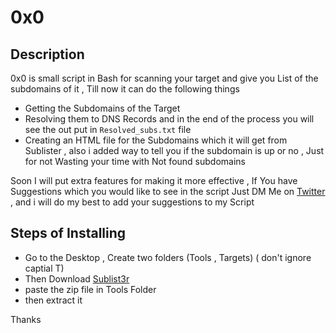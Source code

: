 # 0x0

Description 
------------

0x0 is small script in Bash for scanning your target and give you List of the subdomains of it , Till now it can do the following things 
+ Getting the Subdomains of the Target 
+ Resolving them to DNS Records and in the end of the process you will see the out put in `Resolved_subs.txt` file 
+ Creating an HTML file for the Subdomains which it will get from Sublister , also i added way to tell you if the subdomain is up or no , Just for not Wasting your time with Not found subdomains

Soon I will put extra features for making it more effective , If You have Suggestions which you would like to see in the script Just DM Me on [Twitter](https://twitter.com/Mahmoud0x00) , and i will do my best to add your suggestions to my Script

Steps of Installing 
---------------------
+ Go to the Desktop , Create two folders (Tools , Targets) ( don't ignore captial T) 
+ Then Download [Sublist3r](https://github.com/aboul3la/Sublist3r)
+ paste the zip file in Tools Folder 
+ then extract it 


Thanks
